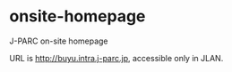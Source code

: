 # onsite-homepage

J-PARC on-site homepage

URL is http://buyu.intra.j-parc.jp, accessible only in JLAN.
